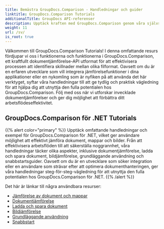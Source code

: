 ```yaml
---
title: Bemästra GroupDocs.Comparison - Handledningar och guider
linktitle: GroupDocs.Comparison Tutorials
additionalTitle: GroupDocs API-referenser
description: Upptäck kraften med GroupDocs.Comparison genom våra självstudier! Lär dig att integrera och använda detta API för effektiv dokumentjämförelse.
weight: 11
url: /sv/
is_root: true
---
```


Välkommen till GroupDocs.Comparison Tutorials! I denna omfattande resurs fördjupar vi oss i funktionerna och funktionerna i GroupDocs.Comparison, ett kraftfullt dokumentjämförelse-API utformat för att effektivisera processen att identifiera skillnader mellan olika filformat. Oavsett om du är en erfaren utvecklare som vill integrera jämförelsefunktioner i dina applikationer eller en nykomling som är nyfiken på att använda det här verktyget, syftar våra handledningar till att ge tydlig och praktisk vägledning för att hjälpa dig att utnyttja den fulla potentialen hos GroupDocs.Comparison. Följ med oss när vi utforskar invecklade dokumentjämförelser och ger dig möjlighet att förbättra ditt arbetsflödeseffektivitet.

## GroupDocs.Comparison för .NET Tutorials
{{% alert color="primary" %}}
Upptäck omfattande handledningar och exempel för GroupDocs.Comparison för .NET, vilket ger användare möjlighet att effektivt jämföra dokument, mappar och bilder. Från att effektivisera arbetsflöden till att säkerställa noggrannhet, våra handledningar täcker olika aspekter, inklusive dokumentjämförelse, ladda och spara dokument, bildjämförelse, grundläggande användning och snabbstartsguider. Oavsett om du är en utvecklare som söker integration eller en användare som strävar efter att optimera dokumenthanteringen, ger våra handledningar steg-för-steg-vägledning för att utnyttja den fulla potentialen hos GroupDocs.Comparison för .NET.
{{% /alert %}}

Det här är länkar till några användbara resurser:
 
- [Jämförelse av dokument och mappar](./net/documents-and-folder-comparison/)
- [Dokumentjämförelse](./net/document-comparison/)
- [Ladda och spara dokument](./net/loading-and-saving-documents/)
- [Bildjämförelse](./net/image-comparison/)
- [Grundläggande användning](./net/basic-usage/)
- [Snabbstart](./net/quick-start/)

